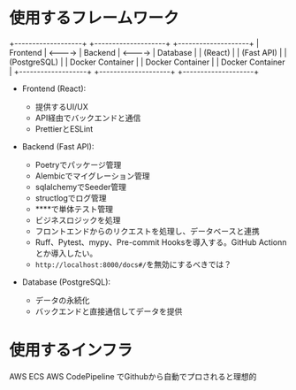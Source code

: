 
# 使用するフレームワーク
+-------------------+         +--------------------+         +--------------------+
|    Frontend       |  <----> |      Backend       |  <----> |     Database       |
|    (React)        |         |   (Fast API)       |         |  (PostgreSQL)      |
| Docker Container  |         | Docker Container   |         | Docker Container   |
+-------------------+         +--------------------+         +--------------------+

- Frontend (React):
  - 提供するUI/UX
  - API経由でバックエンドと通信
  - PrettierとESLint

- Backend (Fast API):
  - Poetryでパッケージ管理
  - Alembicでマイグレーション管理
  - sqlalchemyでSeeder管理
  - structlogでログ管理
  - ****で単体テスト管理
  - ビジネスロジックを処理
  - フロントエンドからのリクエストを処理し、データベースと連携
  - Ruff、Pytest、mypy、Pre-commit Hooksを導入する。GitHub Actionnとか導入したい。
  - `http://localhost:8000/docs#/`を無効にするべきでは？

- Database (PostgreSQL):
  - データの永続化
  - バックエンドと直接通信してデータを提供

# 使用するインフラ
AWS ECS
AWS CodePipeline でGithubから自動でプロされると理想的

